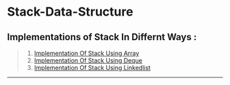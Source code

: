 # Stack-Data-Structure

Implementations of Stack In Differnt Ways :
--------------------------------------------------------------------------------------------------------------------------------------------
> 1. [Implementation Of Stack Using Array](https://github.com/tejaanuchuri/Stack-Data-Structure/blob/main/Stack%20Implementation/using%20array.cpp)  <br>
> 2. [Implementation Of Stack Using Deque](https://github.com/tejaanuchuri/Stack-Data-Structure/blob/main/Stack%20Implementation/using%20deque.cpp)  <br>
> 3. [Implementation Of Stack Using Linkedlist](https://github.com/tejaanuchuri/Stack-Data-Structure/blob/main/Stack%20Implementation/using%20linkedlist.cpp)  

---------------------------------------------------------------------------------------------------------------------------------------------
